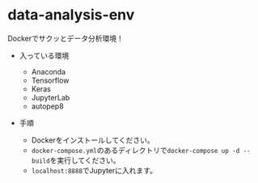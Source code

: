 # data-analysis-env
Dockerでサクッとデータ分析環境！

- 入っている環境
    - Anaconda
    - Tensorflow
    - Keras
    - JupyterLab
    - autopep8

- 手順
    - Dockerをインストールしてください。
    - `docker-compose.yml`のあるディレクトリで`docker-compose up -d --build`を実行してください。
    - `localhost:8888`でJupyterに入れます。


